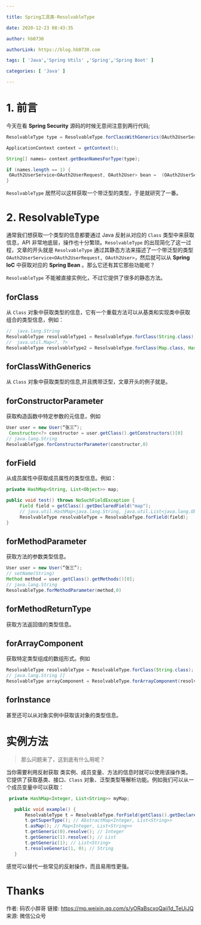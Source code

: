 ```yaml
---

title: Spring工具类-ResolvableType

date: 2020-12-23 08:43:35

author: hb0730

authorLink: https://blog.hb0730.com

tags: [ 'Java','Spring Utils' ,'Spring','Spring Boot' ]

categories: [ 'Java' ]

---
```


# 1.  前言

今天在看 **Spring Security** 源码的时候无意间注意到两行代码;

```java
ResolvableType type = ResolvableType.forClassWithGenerics(OAuth2UserService.class, OAuth2UserRequest.class, OAuth2User.class);

ApplicationContext context = getContext();

String[] names= context.getBeanNamesForType(type);

if (names.length == 1) {
 OAuth2UserService<OAuth2UserRequest, OAuth2User> bean =  (OAuth2UserService<OAuth2UserRequest, OAuth2User>) context.getBean(names[0]);
}
```

`ResolvableType` 居然可以这样获取一个带泛型的类型，于是就研究了一番。

# 2. ResolvableType

通常我们想获取一个类型的信息都要通过 Java 反射从对应的 `Class` 类型中来获取信息，API 非常地底层，操作也十分繁琐。`ResolvableType` 的出现简化了这一过程，文章的开头就是 `ResolvableType` 通过其静态方法来描述了一个带泛型的类型 `OAuth2UserService<OAuth2UserRequest, OAuth2User>`，然后就可以从 **Spring IoC** 中获取对应的 **Spring Bean** 。那么它还有其它那些功能呢？

`ResolvableType` 不能被直接实例化，不过它提供了很多的静态方法。

## forClass

从 `Class` 对象中获取类型的信息，它有一个重载方法可以从基类和实现类中获取组合的类型信息，例如：

```java
//  java.lang.String
ResolvableType resolvableType1 = ResolvableType.forClass(String.class);
//  java.util.Map<?, ?>
ResolvableType resolvableType2 = ResolvableType.forClass(Map.class, HashMap.class);
```

## forClassWithGenerics

从 `Class` 对象中获取类型的信息,并且携带泛型，文章开头的例子就是。

## forConstructorParameter

获取构造函数中特定参数的元信息，例如

```java
User user = new User(“张三”);
 Constructor<?> constructor = user.getClass().getConstructors()[0]
// java.lang.String
ResolvableType.forConstructorParameter(constructor,0)
```

## forField

从成员属性中获取成员属性的类型信息。例如：

```java
private HashMap<String, List<Object>> map;

public void test() throws NoSuchFieldException {
     Field field = getClass().getDeclaredField("map");
     // java.util.HashMap<java.lang.String, java.util.List<java.lang.Object>>
     ResolvableType resolvableType = ResolvableType.forField(field);
}
```

## forMethodParameter

获取方法的参数类型信息。

```java
User user = new User(“张三”);
// setName(String)
Method method = user.getClass().getMethods()[0];
// java.lang.String
ResolvableType.forMethodParameter(method,0)
```

## forMethodReturnType

获取方法返回值的类型信息。

## forArrayComponent

获取特定类型组成的数组形式。例如

```java
ResolvableType resolvableType = ResolvableType.forClass(String.class);
// java.lang.String []
ResolvableType arrayComponent = ResolvableType.forArrayComponent(resolvableType);
```

## forInstance

甚至还可以从对象实例中获取该对象的类型信息。

# 实例方法

> 那么问题来了，这到底有什么用呢？

当你需要利用反射获取 类实例、成员变量、方法的信息时就可以使用该操作类。它提供了获取基类、接口、`Class` 对象、泛型类型等解析功能。例如我们可以从一个成员变量中可以获取：

```java
 private HashMap<Integer, List<String>> myMap;

   public void example() {
       ResolvableType t = ResolvableType.forField(getClass().getDeclaredField("myMap"));
       t.getSuperType(); // AbstractMap<Integer, List<String>>
       t.asMap(); // Map<Integer, List<String>>
       t.getGeneric(0).resolve(); // Integer
       t.getGeneric(1).resolve(); // List
       t.getGeneric(1); // List<String>
       t.resolveGeneric(1, 0); // String
   }
```

感觉可以替代一些常见的反射操作，而且易用性更强。

# Thanks

作者: 码农小胖哥
链接: https://mp.weixin.qq.com/s/yORaBscxoQaii1d_TeUiJQ
来源: 微信公众号
